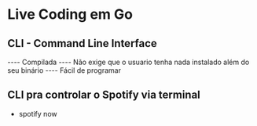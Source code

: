 # Live Coding em Go

## CLI - Command Line Interface

---- Compilada
---- Não exige que o usuario tenha nada instalado além do seu binário
---- Fácil de programar

## CLI pra controlar o Spotify via terminal

- spotify now
